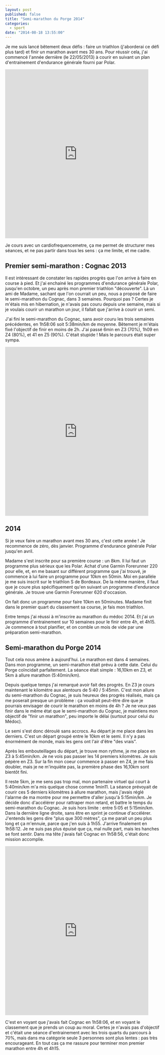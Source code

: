 ```yaml
---
layout: post
published: false
title: "Semi-marathon du Porge 2014"
categories: 
  - sport
date: "2014-08-18 13:55:00"
---
```


Je me suis lancé bêtement deux défis : faire un triathlon (j'aborderai ce défi plus tard) et finir un marathon avant mes 30 ans. Pour réussir cela, j'ai commencé l'année dernière (le 22/05/2013) à courir en suivant un plan d'entrainement d'endurance générale fourni par Polar.

<iframe width='465' height='548' frameborder='0' src='http://connect.garmin.com:80/activity/embed/421808365'></iframe>

Je cours avec un cardiofrequencemetre, ça me permet de structurer mes séances, et ne pas partir dans tous les sens : ça me limite, et me cadre.

## Premier semi-marathon : Cognac 2013
Il est intéressant de constater les rapides progrès que l'on arrive à faire en course à pied. Et j'ai enchainé les programmes d'endurance générale Polar, jusqu'en octobre, un peu après mon premier triathlon "découverte". Là un ami de Madame, sachant que l'on courrait un peu, nous a proposé de faire le semi-marathon du Cognac, dans 3 semaines. Pourquoi pas ? Certes je m'étais mis en hibernation, je n'avais pas couru depuis une semaine, mais si je voulais courir un marathon un jour, il fallait que j'arrive à courir un semi.

J'ai fini le semi-marathon du Cognac, sans avoir couru les trois semaines précédentes, en 1h58:06 soit 5:38min/km de moyenne. Bêtement je m'étais fixé l'objectif de finir en moins de 2h. J'ai passé 6min en Z3 (70%), 1h09 en Z4 (80%), et 41 en Z5 (90%). C'était stupide ! Mais le parcours était super sympa.

<iframe width='465' height='548' frameborder='0' src='http://connect.garmin.com:80/activity/embed/568033008'></iframe>

## 2014

Si je veux faire un marathon avant mes 30 ans, c'est cette année ! Je recommence de zéro, dès janvier. Programme d'endurance générale Polar jusqu'en avril.

Madame s'est inscrite pour sa première course : un 8km. Il lui faut un programme plus sérieux que les Polar. Achat d'une Garmin Forerunner 220 pour elle, et, en me basant sur différent programme que j'ai trouvé, je commence à lui faire un programme pour 10km en 50min. Moi en parallèle je me suis inscrit sur le triathlon S de Bordeaux. De la même manière, il faut que je coure plus spécifiquement qu'en suivant un programme d'endurance générale. Je trouve une Garmin Forerunner 620 d'occasion.

On fait donc un programme pour faire 10km en 50minutes. Madame finit dans le premier quart du classement sa course, je fais mon triathlon.

Entre temps j'ai réussi à m'inscrire au marathon du médoc 2014. Et j'ai un programme d'entrainement sur 10 semaines pour le finir entre 4h, et 4h15. Je commence à tout planifier, et on comble un mois de vide par une préparation semi-marathon.

## Semi-marathon du Porge 2014
Tout cela nous amène à aujourd'hui. Le marathon est dans 4 semaines. Dans mon programme, un semi-marathon était prévu à cette date. Celui du Porge coïncidait parfaitement. La séance était simple : 16,10km en Z3, et 5km à allure marathon (5:40min/km).

Depuis quelque temps j'ai remarqué avoir fait des progrès. En Z3 je cours maintenant le kilomètre aux alentours de 5:40 / 5:45min. C'est mon allure du semi-marathon du Cognac, je suis heureux des progrès réalisés, mais ça me poserait presque un problème : ça voudrait peut-être dire que je pourrais envisager de courir le marathon en moins de 4h ? Je ne veux pas finir dans le même état que le semi-marathon du Cognac, je maintiens mon objectif de "finir un marathon", peu importe le délai (surtout pour celui du Médoc).

Le semi s'est donc déroulé sans accrocs. Au départ je me place dans les derniers. C'est un départ groupé entre le 10km et le semi. Il n'y a pas énormément de monde, mais les gens ont l'air d'être "des vrais".

Après les embouteillages du départ, je trouve mon rythme, je me place en Z3 à 5:45min/km. Je ne vois pas passer les 14 premiers kilomètres. Je suis pépère en Z3. Sur la fin mon coeur commence à passer en Z4, je me fais doubler, mais je ne m'inquiète pas, la première phase des 16,10km sont bientôt fini.

Il reste 5km, je me sens pas trop mal, mon partenaire virtuel qui court à 5:40min/km m'a mis quelque chose comme 1min11. La séance prévoyait de courir ces 5 derniers kilomètres à allure marathon, mais j'avais réglé l'alarme de ma montre pour me permettre d'aller jusqu'à 5:15min/km. Je décide donc d'accélérer pour rattraper mon retard, et battre le temps du semi-marathon du Cognac. Je suis hors limite : entre 5:05 et 5:15min/km. Dans la dernière ligne droite, sans être en sprint je continue d'accélérer. J'entends les gens dire "plus que 300 mètres", ça me parait un peu plus long et ça m'ennuie, parce que j'en suis à 1h55. J'arrive finalement en 1h58:12. Je ne suis pas plus épuisé que ça, mal nulle part, mais les hanches se font sentir. Dans ma tête j'avais fait Cognac en 1h58:56, c'était donc mission accomplie.

<iframe width='465' height='548' frameborder='0' src='http://connect.garmin.com:80/activity/embed/566888821'></iframe>

C'est en voyant que j'avais fait Cognac en 1h58:06, et en voyant le classement que je prends un coup au moral. Certes je n'avais pas d'objectif et c'était une séance d'entrainement avec les trois quarts du parcours à 70%, mais dans ma catégorie seule 3 personnes sont plus lentes : pas très encourageant. En tout cas ça me rassure pour terminer mon premier marathon entre 4h et 4h15.